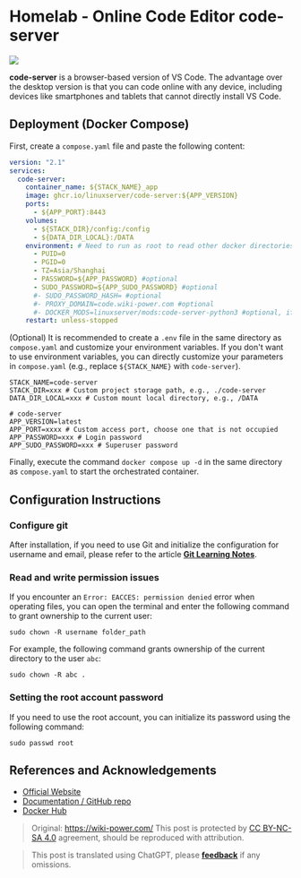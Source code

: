 # Homelab - Online Code Editor code-server

![](https://media.wiki-power.com/img/202304132214418.png)

**code-server** is a browser-based version of VS Code. The advantage over the desktop version is that you can code online with any device, including devices like smartphones and tablets that cannot directly install VS Code.

## Deployment (Docker Compose)

First, create a `compose.yaml` file and paste the following content:

```yaml title="compose.yaml"
version: "2.1"
services:
  code-server:
    container_name: ${STACK_NAME}_app
    image: ghcr.io/linuxserver/code-server:${APP_VERSION}
    ports:
      - ${APP_PORT}:8443
    volumes:
      - ${STACK_DIR}/config:/config
      - ${DATA_DIR_LOCAL}:/DATA
    environment: # Need to run as root to read other docker directories or host root directory
      - PUID=0
      - PGID=0
      - TZ=Asia/Shanghai
      - PASSWORD=${APP_PASSWORD} #optional
      - SUDO_PASSWORD=${APP_SUDO_PASSWORD} #optional
      #- SUDO_PASSWORD_HASH= #optional
      #- PROXY_DOMAIN=code.wiki-power.com #optional
      #- DOCKER_MODS=linuxserver/mods:code-server-python3 #optional, if you want to add a python environment
    restart: unless-stopped
```

(Optional) It is recommended to create a `.env` file in the same directory as `compose.yaml` and customize your environment variables. If you don't want to use environment variables, you can directly customize your parameters in `compose.yaml` (e.g., replace `${STACK_NAME}` with `code-server`).

```dotenv title=".env"
STACK_NAME=code-server
STACK_DIR=xxx # Custom project storage path, e.g., ./code-server
DATA_DIR_LOCAL=xxx # Custom mount local directory, e.g., /DATA

# code-server
APP_VERSION=latest
APP_PORT=xxxx # Custom access port, choose one that is not occupied
APP_PASSWORD=xxx # Login password
APP_SUDO_PASSWORD=xxx # Superuser password
```

Finally, execute the command `docker compose up -d` in the same directory as `compose.yaml` to start the orchestrated container.

## Configuration Instructions

### Configure git

After installation, if you need to use Git and initialize the configuration for username and email, please refer to the article [**Git Learning Notes**](https://wiki-power.com/Git%E5%AD%A6%E4%B9%A0%E7%AC%94%E8%AE%B0#%E5%AE%89%E8%A3%85%E4%B8%8E%E9%85%8D%E7%BD%AE).

### Read and write permission issues

If you encounter an `Error: EACCES: permission denied` error when operating files, you can open the terminal and enter the following command to grant ownership to the current user:

```shell
sudo chown -R username folder_path
```

For example, the following command grants ownership of the current directory to the user `abc`:

```shell
sudo chown -R abc .
```

### Setting the root account password

If you need to use the root account, you can initialize its password using the following command:

```shell
sudo passwd root
```

## References and Acknowledgements

- [Official Website](https://coder.com/docs/code-server/latest)
- [Documentation / GitHub repo](https://github.com/linuxserver/docker-code-server)
- [Docker Hub](https://hub.docker.com/r/linuxserver/code-server)

> Original: <https://wiki-power.com/>
> This post is protected by [CC BY-NC-SA 4.0](https://creativecommons.org/licenses/by/4.0/deed.en) agreement, should be reproduced with attribution.

> This post is translated using ChatGPT, please [**feedback**](https://github.com/linyuxuanlin/Wiki_MkDocs/issues/new) if any omissions.
